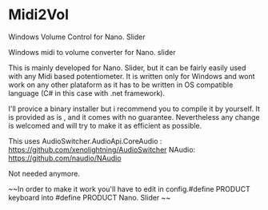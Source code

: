 # Midi2Vol
Windows Volume Control for Nano. Slider


Windows midi to volume converter for Nano. slider

This is mainly developed for Nano. Slider, but it can be fairly easily used with any Midi based potentiometer. 
It is written only for Windows and wont work on any other plataform as it has to be written in OS compatible language (C# in this case with .net framework).

I'll provice a binary installer but i recommend you to compile it by yourself. 
It is provided as is , and it comes with no guarantee. 
Nevertheless any change is welcomed and will try to make it as efficient as possible.



This uses  AudioSwitcher.AudioApi.CoreAudio : https://github.com/xenolightning/AudioSwitcher
           NAudio: https://github.com/naudio/NAudio



Not needed anymore.

~~In order to make it work you'll have to edit in config.#define PRODUCT keyboard into #define PRODUCT Nano. Slider ~~


